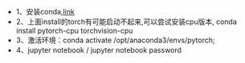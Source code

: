 - 1、安装conda,[link](https://blog.csdn.net/weixin_42810939/article/details/124691635)
- 2、上面install的torch有可能启动不起来,可以尝试安装cpu版本, conda install pytorch-cpu torchvision-cpu
- 3、激活环境：conda activate /opt/anaconda3/envs/pytorch;
- 4、jupyter notebook / jupyter notebook password
